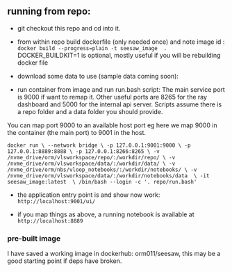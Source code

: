## running from repo:
- git checkout this repo and cd into it. 
- from within repo build dockerfile (only needed once)  and note image id :
`docker build --progress=plain -t seesaw_image  .`
DOCKER_BUILDKIT=1 is optional, mostly useful if you will be rebuilding docker file

- download some data to use (sample data coming soon):
- run container from image and  run run.bash script: 
The main service port is 9000 if want to remap it. Other useful ports are 8265 for the ray dashboard and 5000 for the internal api server.
Scripts assume there is a repo folder and a data folder you should provide.

You can map port 9000 to an available host port eg here we map 9000 in the container (the main port) to 9001 in the host.


  `docker run \
    --network bridge \
    -p 127.0.0.1:9001:9000 \
    -p 127.0.0.1:8889:8888 \
    -p 127.0.0.1:8266:8265 \
    -v /nvme_drive/orm/vlsworkspace/repo/:/workdir/repo/ \
    -v /nvme_drive/orm/vlsworkspace/data/:/workdir/data/ \
    -v /nvme_drive/orm/nbs/vloop_notebooks/:/workdir/notebooks/ \
    -v /nvme_drive/orm/vlsworkspace/data/:/workdir/notebooks/data  \
    -it seesaw_image:latest  \
    /bin/bash --login -c '. repo/run.bash'`


- the application entry point is and show now work:
`http://localhost:9001/ui/` 
 
- if you map things as above, a running notebook is available at 
`http://localhost:8889`  

### pre-built image
I have saved a working image in dockerhub: orm011/seesaw, this may be a good starting point if deps have broken.
